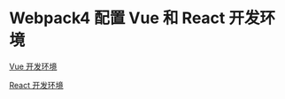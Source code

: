 # Webpack4 配置 Vue 和 React 开发环境

[Vue 开发环境](https://github.com/yywc/webpack-app/blob/development/doc/vue-app.md)

[React 开发环境](https://github.com/yywc/webpack-app/blob/development/doc/react-app.md)
